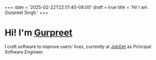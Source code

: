 +++
date = '2025-02-22T22:51:40-08:00'
draft = true
title = 'Hi! I am Gurpreet Singh.'
+++

# Hi! I'm [Gurpreet](/about)

I craft software to improve users' lives, currently at [JobGet](https://www.jobget.com/) as Principal Software Engineer.
